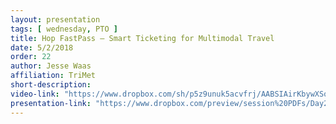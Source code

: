 ```yaml
---
layout: presentation
tags: [ wednesday, PTO ]
title: Hop FastPass – Smart Ticketing for Multimodal Travel
date: 5/2/2018
order: 22
author: Jesse Waas
affiliation: TriMet
short-description:
video-link: "https://www.dropbox.com/sh/p5z9unuk5acvfrj/AABSIAirKbywXSocWXmOD2gXa/Day2/2018-05-02_Cal-ITC_Day2-6.Waas.mp4"  
presentation-link: "https://www.dropbox.com/preview/session%20PDFs/Day2/6.waas_cal-itp_TriMet_final2.pdf"  
---
```

